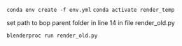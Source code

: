 ```conda env create -f env.yml```
```conda activate render_temp```

set path to bop parent folder in line 14 in file render_old.py

```blenderproc run render_old.py```